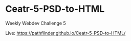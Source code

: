 # Ceatr-5-PSD-to-HTML

Weekly Webdev Challenge 5

Live: https://pathfiinder.github.io/Ceatr-5-PSD-to-HTML/
